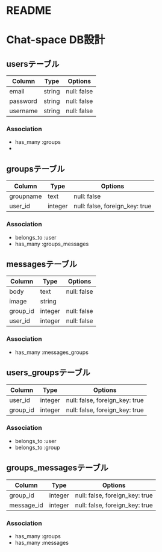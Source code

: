 # README

# Chat-space DB設計

## usersテーブル
|Column|Type|Options|
|------|----|-------|
|email|string|null: false|
|password|string|null: false|
|username|string|null: false|
### Association
- has_many :groups
- 

## groupsテーブル
|Column|Type|Options|
|------|----|-------|
|groupname|text|null: false|
|user_id|integer|null: false, foreign_key: true|
### Association
- belongs_to :user
- has_many :groups_messages

## messagesテーブル
|Column|Type|Options|
|------|----|-------|
|body|text|null: false|
|image|string|
|group_id|integer|null: false|
|user_id|integer|null: false|

### Association
- has_many :messages_groups

## users_groupsテーブル
|Column|Type|Options|
|------|----|-------|
|user_id|integer|null: false, foreign_key: true|
|group_id|integer|null: false, foreign_key: true|
### Association
- belongs_to :user
- belongs_to :group

## groups_messagesテーブル
|Column|Type|Options|
|------|----|-------|
|group_id|integer|null: false, foreign_key: true|
|message_id|integer|null: false, foreign_key: true|
### Association
- has_many :groups
- has_many :messages

